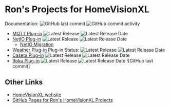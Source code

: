 # Ron's Projects for HomeVisionXL

Documentation: ![GitHub last commit](https://img.shields.io/github/last-commit/rebel7580/rebel7580.github.io?style=plastic)
![GitHub commit activity](https://img.shields.io/github/commit-activity/m/rebel7580/rebel7580.github.io?style=plastic)
* [MQTT Plug-in](/MQTT/MQTT_index)              ![Latest Release](https://img.shields.io/github/v/release/rebel7580/MQTT-Plug-in-For-HomeVisionXL?style=plastic) ![Latest Release Date](https://img.shields.io/github/release-date/rebel7580/MQTT-Plug-in-For-HomeVisionXL?label=Latest%20Release%20Date&style=plastic)
* [NetIO Plug-in](/NetIO/NetIO_index)           ![Latest Release](https://img.shields.io/badge/Release-3.2-blue?style=plastic) ![Latest Release Date](https://img.shields.io/badge/Latest%20Release%20Date-30%20Apr%202016-green?style=plastic)
  * [NetIO Migration](/NetIO/NetIO_Migration)
* [Weather Plug-in](/Wx/Wx_index)               Plug-in Status: ![Latest Release](https://img.shields.io/github/v/release/rebel7580/Weather-Plug-in-For-HomeVisionXL?style=plastic) ![Latest Release Date](https://img.shields.io/github/release-date/rebel7580/Weather-Plug-in-For-HomeVisionXL?label=Latest%20Release%20Date&style=plastic)
* [Caseta Plug-in](/Caseta/Caseta_index)        ![Latest Release](https://img.shields.io/github/v/release/rebel7580/Lutron-Caseta-Plugin-for-HomeVisionXL?style=plastic)
![Latest Release Date](https://img.shields.io/github/release-date/rebel7580/Lutron-Caseta-Plugin-for-HomeVisionXL?label=Latest%20Release%20Date&style=plastic)
* [Roku Plug-in](/Roku/Roku_index)              ![Latest Release](https://img.shields.io/badge/Latest%20Release-1.13-green?style=plastic) ![Latest Release Date](https://img.shields.io/github/release-date/rebel7580/Roku-Plug-in-For-HomeVisionXL?label=Latest%20Release%20Date&style=plastic)
![GitHub last commit]

## Other Links
* [HomeVisionXL website](http://hv.tclcode.com)
* [GitHub Pages for Ron's HomeVisionXL Projects](https://github.com/rebel7580)

